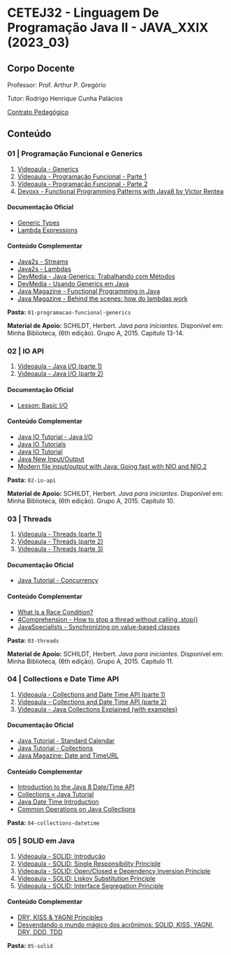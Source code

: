 # CETEJ32 - Linguagem De Programação Java II - JAVA_XXIX (2023_03)

## Corpo Docente
Professor: Prof. Arthur P. Gregório

Tutor: Rodrigo Henrique Cunha Palácios

[Contrato Pedagógico](https://github.com/MarleneMoraes/utfpr-java/blob/main/java-ii/JAVAII_Contrato_Pedagogico.md)

## Conteúdo
### 01 | Programação Funcional e Generics

1. [Videoaula - Generics](https://youtu.be/4I9rsfURq9M)
2. [Vídeoaula - Programação Funcional - Parte 1](https://youtu.be/g-azmwNL_aA)
3. [Vídeoaula - Programação Funcional - Parte 2](https://youtu.be/eyeA4RnTAq0)
4. [Devoxx - Functional Programming Patterns with Java8 by Victor Rentea](https://youtu.be/YnzisJh-ZNI)

#### Documentação Oficial
- [Generic Types](https://docs.oracle.com/javase/tutorial/java/generics/types.html)
- [Lambda Expressions](https://docs.oracle.com/javase/tutorial/java/javaOO/lambdaexpressions.html)

#### Conteúdo Complementar
- [Java2s - Streams](http://www.java2s.com/Tutorials/Java/Java_Stream/index.htm)
- [Java2s - Lambdas](http://www.java2s.com/Tutorials/Java/Java_Lambda/index.htm)
- [DevMedia - Java Generics: Trabalhando com Métodos](https://www.devmedia.com.br/java-generics-trabalhando-com-metodos/30911)
- [DevMedia - Usando Generics em Java](https://www.devmedia.com.br/usando-generics-em-java/28981)
- [Java Magazine - Functional Programming in Java](https://blogs.oracle.com/javamagazine/post/functional-programming-in-java-part-1-lists-lambdas-and-method-references)
- [Java Magazine - Behind the scenes: how do lambdas work](https://blogs.oracle.com/javamagazine/post/behind-the-scenes-how-do-lambda-expressions-really-work-in-java)

**Pasta:** `01-programacao-funcional-generics`

**Material de Apoio:** SCHILDT, Herbert. *Java para iniciantes*. Disponível em: Minha Biblioteca, (6th edição). Grupo A, 2015. Capítulo 13-14.

### 02 | IO API

1. [Videoaula - Java I/O (parte 1)](https://www.youtube.com/watch?v=0Kpb2f6ExQ8&ab_channel=ArthurGreg%C3%B3rio)
2. [Videoaula - Java I/O (parte 2)](https://www.youtube.com/watch?v=JDYkCpK2zk8&ab_channel=ArthurGreg%C3%B3rio)

#### Documentação Oficial
- [Lesson: Basic I/O](https://docs.oracle.com/javase/tutorial/essential/io/)

#### Conteúdo Complementar
- [Java IO Tutorial - Java I/O](http://www.java2s.com/Tutorials/Java/Java_io/index.htm)
- [Java IO Tutorials](https://www.baeldung.com/java-io)
- [Java IO Tutorial](https://jenkov.com/tutorials/java-io/index.html)
- [Java New Input/Output](https://howtodoinjava.com/java/nio/)
- [Modern file input/output with Java: Going fast with NIO and NIO.2](https://blogs.oracle.com/javamagazine/post/java-nio-nio2-buffers-channels-async-future-callback)

**Pasta:** `02-io-api`

**Material de Apoio:** SCHILDT, Herbert. *Java para iniciantes*. Disponível em: Minha Biblioteca, (6th edição). Grupo A, 2015. Capítulo 10.

### 03 | Threads

1. [Videoaula - Threads (parte 1)](https://youtu.be/z7LD4an8jgk)
2. [Videoaula - Threads (parte 2)](https://youtu.be/0gGGONK6QXo)
3. [Videoaula - Threads (parte 3)](https://youtu.be/O6VkyGc1CBw)
   
#### Documentação Oficial
- [Java Tutorial - Concurrency](https://docs.oracle.com/javase/tutorial/essential/concurrency/index.html)
  
#### Conteúdo Complementar
- [What Is a Race Condition?](https://www.baeldung.com/cs/race-conditions)
- [4Comprehension - How to stop a thread without calling .stop()](https://4comprehension.com/how-to-stop-a-java-thread-without-using-thread-stop/)
- [JavaSpecialists - Synchronizing on value-based classes](https://www.javaspecialists.eu/archive/Issue299-Synchronizing-on-Value-Based-Classes.html)

**Pasta:** `03-threads`

**Material de Apoio:** SCHILDT, Herbert. *Java para iniciantes*. Disponível em: Minha Biblioteca, (6th edição). Grupo A, 2015. Capítulo 11.

### 04 | Collections e Date Time API

1. [Videoaula - Collections and Date Time API (parte 1)](https://www.youtube.com/watch?v=A0n3xlpXg5k)
2. [Videoaula - Collections and Date Time API (parte 2)](https://www.youtube.com/watch?v=GFldw3IXijw)
3. [Videoaula - Java Collections Explained (with examples)](https://www.youtube.com/watch?v=viTHc_4XfCA)

   
#### Documentação Oficial
- [Java Tutorial - Standard Calendar](https://docs.oracle.com/javase/tutorial/datetime/iso/index.html)
- [Java Tutorial - Collections](https://docs.oracle.com/javase/tutorial/collections/index.html)
- [Java Magazine: Date and TimeURL](https://www.oracle.com/technical-resources/articles/java/jf14-date-time.html)
  
#### Conteúdo Complementar
- [Introduction to the Java 8 Date/Time API](https://www.baeldung.com/java-8-date-time-intro)
- [Collections « Java Tutorial](http://www.java2s.com/Tutorial/Java/0140__Collections/Catalog0140__Collections.htm)
- [Java Date Time Introduction](http://www.java2s.com/Tutorials/Java/Java_Date_Time/index.htm)
- [Common Operations on Java Collections](https://reflectoring.io/common-operations-on-java-collections/)


**Pasta:** `04-collections-datetime`

### 05 | SOLID em Java

1. [Videoaula - SOLID: Introdução](https://www.youtube.com/watch?v=3MU7GoDMDvo)
2. [Videoaula - SOLID: Single Responsibility Principle](https://www.youtube.com/watch?v=fy6RQ-61qW4)
3. [Videoaula - SOLID: Open/Closed e Dependency Inversion Principle](https://www.youtube.com/watch?v=VaRoygi08VM)
4. [Videoaula - SOLID: Liskov Substitution Principle](https://www.youtube.com/watch?v=-ZPPgQQltuY)
5. [Videoaula - SOLID: Interface Segregation Principle](https://www.youtube.com/watch?v=4qydjjdlzOo)
  
#### Conteúdo Complementar
- [DRY, KISS & YAGNI Principles](https://henriquesd.medium.com/dry-kiss-yagni-principles-1ce09d9c601f)
- [Desvendando o mundo mágico dos acrônimos: SOLID, KISS, YAGNI, DRY, DDD, TDD](https://dev.to/thiagomr/desvendando-o-mundo-magico-dos-acronimos-solid-kiss-yagni-dry-ddd-tdd-2onp)

**Pasta:** `05-solid`